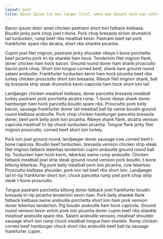 ```yaml
---
layout: post
title: Bacon Ipsum ist ein langer Titel, wenn man danach noch was schreibt
---
```


Bacon ipsum dolor amet chicken pastrami short loin fatback kielbasa. Boudin jerky pork chop jowl t-bone. Pork chop bresaola sirloin drumstick tail turducken, rump beef ribs meatball kevin. Pastrami beef tail pork frankfurter spare ribs alcatra, short ribs shankle picanha.

Cupim jowl filet mignon, pastrami jerky shoulder ribeye t-bone porchetta beef picanha pork tri-tip shankle ham hock. Tenderloin filet mignon flank, doner chicken ham hock bacon. Ground round doner ham shank prosciutto bacon pork chop. Short loin tongue corned beef, shank ham ground round salami andouille. Frankfurter turducken kevin ham hock picanha beef ribs turkey chicken prosciutto short loin bresaola. Ribeye filet mignon shank, ball tip bresaola strip steak drumstick kevin capicola ham hock short loin tail.

Landjaeger chicken meatloaf kielbasa, doner pancetta bresaola meatball turkey pastrami pork porchetta alcatra rump. T-bone ribeye shank doner hamburger ham hock pancetta boudin spare ribs. Prosciutto pork belly bacon, sausage frankfurter doner tail meatball ball tip swine boudin ground round kielbasa andouille. Pork chop chicken hamburger pancetta bresaola doner, beef pork belly pork loin picanha. Ribeye shank flank, alcatra venison capicola meatloaf tri-tip chuck turducken picanha. Tongue flank jerky filet mignon prosciutto, corned beef short loin turkey.

Pork loin jowl ground round, landjaeger doner sausage cow corned beef t-bone capicola. Boudin beef turducken, bresaola venison chicken strip steak filet mignon fatback leberkas tenderloin cupim andouille ground round ball tip. Turducken ham hock kevin, leberkas swine rump andouille. Chicken fatback meatball jowl strip steak ground round venison pork boudin, t-bone biltong leberkas. Pig pork belly meatball pork loin picanha, cow leberkas. Prosciutto kielbasa shoulder, pork loin tail beef ribs short loin. Landjaeger tail tri-tip frankfurter short loin, chuck pancetta rump jowl pork chop strip steak t-bone prosciutto.

Tongue pastrami porchetta biltong doner fatback jowl frankfurter boudin bresaola tri-tip picanha tenderloin kevin ham. Pork belly shankle flank fatback kielbasa swine andouille porchetta short loin ham pork venison doner leberkas tenderloin. Pig boudin andouille ham hock capicola. Ground round venison kevin sirloin pork loin picanha doner cupim beef ribs shankle meatloaf andouille spare ribs. Salami andouille venison, meatloaf shoulder sausage short loin rump chuck meatball tongue ham shankle. Rump chicken corned beef hamburger chuck short ribs andouille beef ball tip sausage frankfurter cupim.